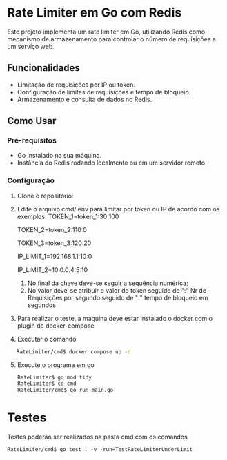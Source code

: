 # Rate Limiter em Go com Redis

Este projeto implementa um rate limiter em Go, utilizando Redis como mecanismo de armazenamento para controlar o número de requisições a um serviço web.

## Funcionalidades

- Limitação de requisições por IP ou token.
- Configuração de limites de requisições e tempo de bloqueio.
- Armazenamento e consulta de dados no Redis.

## Como Usar

### Pré-requisitos

- Go instalado na sua máquina.
- Instância do Redis rodando localmente ou em um servidor remoto.

### Configuração

1. Clone o repositório:
2. Edite o arquivo cmd/.env para limitar por token ou IP de acordo com os exemplos:
   TOKEN_1=token_1:30:100

   TOKEN_2=token_2:110:0

   TOKEN_3=token_3:120:20

   IP_LIMIT_1=192.168.1.1:10:0

   IP_LIMIT_2=10.0.0.4:5:10

   1. No final da chave deve-se seguir a sequência numérica;
   2. No valor deve-se atribuir o valor do token seguido de ":" Nr de Requisições por segundo seguido de ":" tempo de bloqueio em segundos
3. Para realizar o teste, a máquina deve estar instalado o docker com o plugin de docker-compose
4. Executar o comando

```bash
   RateLimiter/cmd$ docker compose up -d
```

5. Execute o programa em go

   ```bash
   RateLimiter$ go mod tidy
   RateLimiter$ cd cmd
   RateLimiter/cmd$ go run main.go
   ```

# Testes

Testes poderão ser realizados na pasta cmd com os comandos

```
RateLimiter/cmd$ go test . -v -run=TestRateLimiterUnderLimit
```
